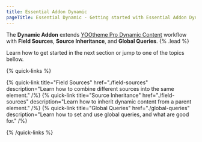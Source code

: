 ```yaml
---
title: Essential Addon Dynamic
pageTitle: Essential Dynamic - Getting started with Essential Addon Dynamic for YOOtheme Pro
---
```


The **Dynamic Addon** extends [YOOtheme Pro Dynamic Content](https://yootheme.com/support/yootheme-pro/joomla/dynamic-content) workflow with **Field Sources**, **Source Inheritance**, and **Global Queries**. {% .lead %}

Learn how to get started in the next section or jump to one of the topics bellow.

{% quick-links %}

{% quick-link title="Field Sources" href="./field-sources" description="Learn how to combine different sources into the same element." /%}
{% quick-link title="Source Inheritance" href="./field-sources" description="Learn how to inherit dynamic content from a parent element." /%}
{% quick-link title="Global Queries" href="./global-queries" description="Learn how to set and use global queries, and what are good for." /%}

{% /quick-links %}
